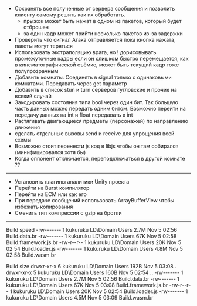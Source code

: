* Сохранять все полученные от сервера сообщения и позволить клиенту самому решить как их обработать. 
    - прыжок может быть нажат в одном из пакетов, который будет отброшен
    - за один кадр может прийти несколько пакетов из-за задержки
* Проверить что сигнал Атака отправляется пока кнопка нажата, пакеты могут теряться
* Использовать экстраполяцию врага, но ! дорисовывать промежуточные кадры если он слишком быстро перемещается, как в кинематографической съёмке, может быть текущий кадр тоже полупрозрачным
* Добавить комнаты. Соединять в signal только с одинаковыми комнатами. Передавать через get параметр
* Добавить в список stun и turn серверов гугловские и прочие на всякий случай
* Закодировать состояния типа bool через один бит. Так большую часть данных можно передать одним битом. Возможно перейти на передачу данных на int и float передавать в int
* Растягивать двигающиеся предметы (персонажей) по направлению движения
* сделать отдельные вызовы send и receive для упрощения всей схемы
* Возможно стоит перенести js код в libjs чтобы он там собирался (минифицировался хотя бы)
* Когда оппонент отключается, переподключаться в другой комнате ??
---
* Установить плагины аналитики Unity проекта
* Перейти на Burst компилятор
* Перейти на ECM или как его
* При передаче сообщений использовать ArrayBufferView чтобы избежать копирования
* Сменить тип компрессии с gzip на бротли
---
Build speed
-rw-------  1 kukuruku  LD\Domain Users   2.7M Nov  5 02:56 Build.data.br
-rw-------  1 kukuruku  LD\Domain Users    67K Nov  5 02:58 Build.framework.js.br
-rw-r--r--  1 kukuruku  LD\Domain Users    20K Nov  5 02:54 Build.loader.js
-rw-------  1 kukuruku  LD\Domain Users   4.8M Nov  5 02:58 Build.wasm.br

Build size
drwxr-xr-x  6 kukuruku  LD\Domain Users   192B Nov  5 03:08 .
drwxr-xr-x  5 kukuruku  LD\Domain Users   160B Nov  5 02:54 ..
-rw-------  1 kukuruku  LD\Domain Users   2.7M Nov  5 02:56 Build.data.br
-rw-------  1 kukuruku  LD\Domain Users    67K Nov  5 03:08 Build.framework.js.br
-rw-r--r--  1 kukuruku  LD\Domain Users    20K Nov  5 02:54 Build.loader.js
-rw-------  1 kukuruku  LD\Domain Users   4.5M Nov  5 03:09 Build.wasm.br
